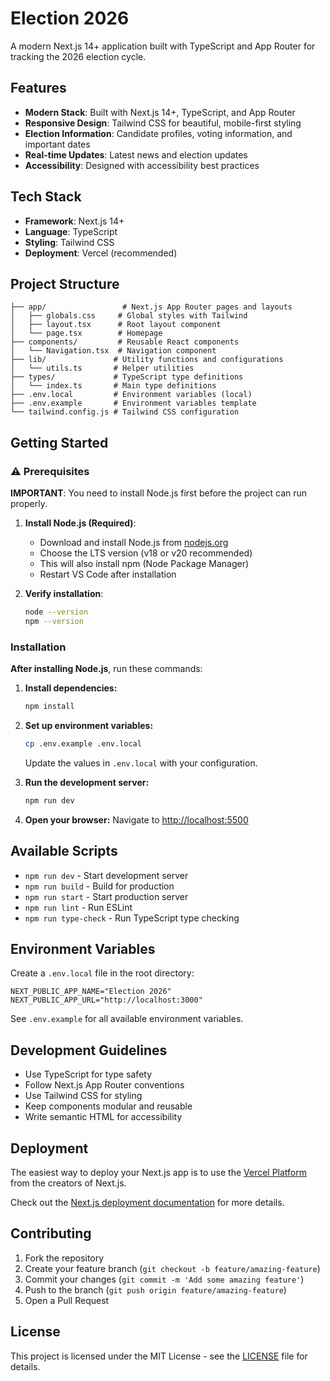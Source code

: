 # Election 2026

A modern Next.js 14+ application built with TypeScript and App Router for tracking the 2026 election cycle.

## Features

- **Modern Stack**: Built with Next.js 14+, TypeScript, and App Router
- **Responsive Design**: Tailwind CSS for beautiful, mobile-first styling
- **Election Information**: Candidate profiles, voting information, and important dates
- **Real-time Updates**: Latest news and election updates
- **Accessibility**: Designed with accessibility best practices

## Tech Stack

- **Framework**: Next.js 14+
- **Language**: TypeScript
- **Styling**: Tailwind CSS
- **Deployment**: Vercel (recommended)

## Project Structure

```
├── app/                 # Next.js App Router pages and layouts
│   ├── globals.css     # Global styles with Tailwind
│   ├── layout.tsx      # Root layout component
│   └── page.tsx        # Homepage
├── components/         # Reusable React components
│   └── Navigation.tsx  # Navigation component
├── lib/               # Utility functions and configurations
│   └── utils.ts       # Helper utilities
├── types/             # TypeScript type definitions
│   └── index.ts       # Main type definitions
├── .env.local         # Environment variables (local)
├── .env.example       # Environment variables template
└── tailwind.config.js # Tailwind CSS configuration
```

## Getting Started

### ⚠️ Prerequisites

**IMPORTANT**: You need to install Node.js first before the project can run properly.

1. **Install Node.js (Required)**:
   - Download and install Node.js from [nodejs.org](https://nodejs.org/)
   - Choose the LTS version (v18 or v20 recommended)
   - This will also install npm (Node Package Manager)
   - Restart VS Code after installation

2. **Verify installation**:
   ```bash
   node --version
   npm --version
   ```

### Installation

**After installing Node.js**, run these commands:

1. **Install dependencies:**
   ```bash
   npm install
   ```

2. **Set up environment variables:**
   ```bash
   cp .env.example .env.local
   ```
   Update the values in `.env.local` with your configuration.

3. **Run the development server:**
   ```bash
   npm run dev
   ```

4. **Open your browser:**
   Navigate to [http://localhost:5500](http://localhost:5500)

## Available Scripts

- `npm run dev` - Start development server
- `npm run build` - Build for production
- `npm run start` - Start production server
- `npm run lint` - Run ESLint
- `npm run type-check` - Run TypeScript type checking

## Environment Variables

Create a `.env.local` file in the root directory:

```env
NEXT_PUBLIC_APP_NAME="Election 2026"
NEXT_PUBLIC_APP_URL="http://localhost:3000"
```

See `.env.example` for all available environment variables.

## Development Guidelines

- Use TypeScript for type safety
- Follow Next.js App Router conventions
- Use Tailwind CSS for styling
- Keep components modular and reusable
- Write semantic HTML for accessibility

## Deployment

The easiest way to deploy your Next.js app is to use the [Vercel Platform](https://vercel.com/new) from the creators of Next.js.

Check out the [Next.js deployment documentation](https://nextjs.org/docs/deployment) for more details.

## Contributing

1. Fork the repository
2. Create your feature branch (`git checkout -b feature/amazing-feature`)
3. Commit your changes (`git commit -m 'Add some amazing feature'`)
4. Push to the branch (`git push origin feature/amazing-feature`)
5. Open a Pull Request

## License

This project is licensed under the MIT License - see the [LICENSE](LICENSE) file for details.
